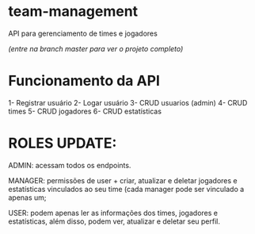 # team-management

API para gerenciamento de times e jogadores

*(entre na branch master para ver o projeto completo)*

# Funcionamento da API
1- Registrar usuário
2- Logar usuário
3- CRUD usuarios (admin)
4- CRUD times
5- CRUD jogadores
6- CRUD estatísticas

# ROLES UPDATE:

ADMIN: acessam todos os endpoints.

MANAGER: permissões de user + criar, atualizar e deletar jogadores e estatísticas vinculados ao seu time (cada manager pode ser vinculado a apenas um;

USER: podem apenas ler as informações dos times, jogadores e estatísticas,
além disso, podem ver, atualizar e deletar seu perfil.
